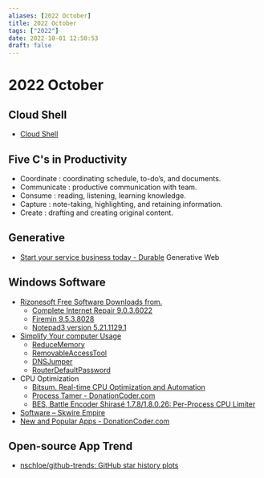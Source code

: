 ```yaml
---
aliases: [2022 October]
title: 2022 October
tags: ["2022"]
date: 2022-10-01 12:50:53
draft: false
---
```


# 2022 October

## Cloud Shell

- [Cloud Shell](https://shell.cloud.google.com/?show=ide%2Cterminal)

## Five C's in Productivity

- Coordinate : coordinating schedule, to-do’s, and documents.
- Communicate : productive communication with team.
- Consume : reading, listening, learning knowledge.
- Capture : note-taking, highlighting, and retaining information.
- Create : drafting and creating original content.

## Generative

- [Start your service business today - Durable](https://durable.co/) Generative Web


## Windows Software
- [Rizonesoft Free Software Downloads from.](https://www.rizonesoft.com/downloads/)
	- [Complete Internet Repair 9.0.3.6022](https://www.rizonesoft.com/downloads/complete-internet-repair/)
	- [Firemin 9.5.3.8028](https://rizonesoft.com/downloads/firemin/)
	- [Notepad3 version 5.21.1129.1](https://www.rizonesoft.com/downloads/notepad3/)
- [Simplify Your computer Usage](https://www.sordum.org/)
	- [ReduceMemory](https://www.sordum.org/9197/reduce-memory-v1-6/)
	- [RemovableAccessTool](https://www.sordum.org/8104/ratool-v1-4-removable-access-tool/)
	- [DNSJumper](https://www.sordum.org/7952/dns-jumper-v2-2/)
	- [RouterDefaultPassword](https://www.sordum.org/10411/router-default-password-v1-1/)
- CPU Optimization
	- [Bitsum. Real-time CPU Optimization and Automation](https://bitsum.com/)
	- [Process Tamer - DonationCoder.com](https://www.donationcoder.com/software/mouser/popular-apps/process-tamer)
	- [BES, Battle Encoder Shirasé 1.7.8/1.8.0.26: Per-Process CPU Limiter](https://mion.yosei.fi/BES/)
- [Software – Skwire Empire](https://www.dcmembers.com/skwire/software/)
- [New and Popular Apps - DonationCoder.com](https://www.donationcoder.com/software/mouser/popular-apps)

## Open-source App Trend
- [nschloe/github-trends: GitHub star history plots](https://github.com/nschloe/github-trends#command-line-system-monitoring)